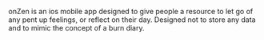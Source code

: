 onZen is an ios mobile app designed to give people a resource to let go of any pent up feelings, or reflect on their day. Designed not to store any data and to mimic the concept of a burn diary. 
